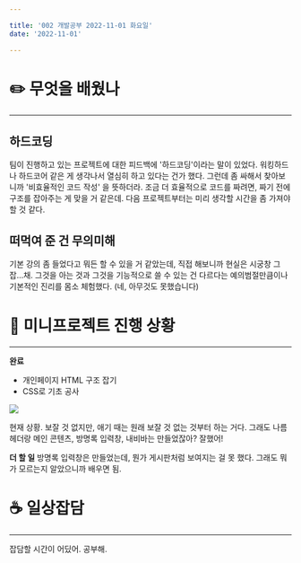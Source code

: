 ```yaml
---

title: '002 개발공부 2022-11-01 화요일'
date: '2022-11-01'

---
```


# ✏️ 무엇을 배웠나

---

## 하드코딩

팀이 진행하고 있는 프로젝트에 대한 피드백에 '하드코딩'이라는 말이 있었다. 워킹하드나 하드코어 같은 게 생각나서 열심히 하고 있다는 건가 했다. 그런데 좀 싸해서 찾아보니까 '비효율적인 코드 작성' 을 뜻하더라. 조금 더 효율적으로 코드를 짜려면, 짜기 전에 구조를 잡아주는 게 맞을 거 같은데. 다음 프로젝트부터는 미리 생각할 시간을 좀 가져야 할 것 같다.

## 떠먹여 준 건 무의미해

기본 강의 좀 들었다고 뭐든 할 수 있을 거 같았는데, 직접 해보니까 현실은 시궁창 그 잡...채. 그것을 아는 것과 그것을 기능적으로 쓸 수 있는 건 다르다는 예의범절만큼이나 기본적인 진리를 몸소 체험했다. (네, 아무것도 못했습니다)

# 📃 미니프로젝트 진행 상황

---

**완료**

- 개인페이지 HTML 구조 잡기
- CSS로 기초 공사

![](https://velog.velcdn.com/images/mkdavdi123/post/565d9563-8dea-4813-b15f-f79c37d7347a/image.png)

현재 상황.
보잘 것 없지만, 애기 때는 원래 보잘 것 없는 것부터 하는 거다.
그래도 나름 헤더랑 메인 콘텐츠, 방명록 입력창, 내비바는 만들었잖아?
잘했어!

**더 할 일**
방명록 입력창은 만들었는데, 뭔가 게시판처럼 보여지는 걸 못 했다.
그래도 뭐가 모르는지 알았으니까 배우면 됨.

# ☕️ 일상잡담

---

잡담할 시간이 어딨어.
공부해.
